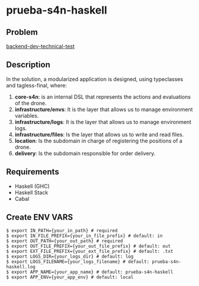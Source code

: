 # prueba-s4n-haskell

## Problem
[backend-dev-technical-test](./backend-dev-technical-test.pdf)

## Description
In the solution, a modularized application is designed, using typeclasses and tagless-final, where:

1. **core-s4n**: is an internal DSL that represents the actions and evaluations of the drone.
2. **infrastructure/envs**: It is the layer that allows us to manage environment variables.
2. **infrastructure/logs**: It is the layer that allows us to manage environment logs.
2. **infrastructure/files**: Is the layer that allows us to write and read files.
3. **location**: Is the subdomain in charge of registering the positions of a drone.
4. **delivery**: Is the subdomain responsible for order delivery.

## Requirements
* Haskell (GHC)
* Haskell Stack
* Cabal
    
## Create ENV VARS
```shell
$ export IN_PATH={your_in_path} # required
$ export IN_FILE_PREFIX={your_in_file_prefix} # default: in
$ export OUT_PATH={your_out_path} # required
$ export OUT_FILE_PREFIX={your_out_file_prefix} # default: out
$ export EXT_FILE_PREFIX={your_ext_file_prefix} # default: .txt
$ export LOGS_DIR={your_logs_dir} # default: log
$ export LOGS_FILENAME={your_logs_filename} # default: prueba-s4n-haskell.log
$ export APP_NAME={your_app_name} # default: prueba-s4n-haskell
$ export APP_ENV={your_app_env} # default: local 
```
